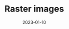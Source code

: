 ---
title: 'Raster images'
authors:
  - matmarquis
description: To do
date: 2023-01-10
tags:
  - images
---